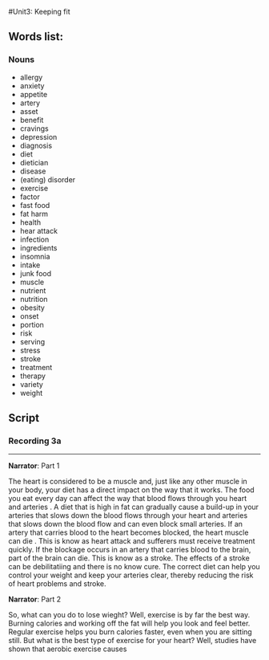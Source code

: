 #Unit3: Keeping fit

## Words list:

### Nouns

  - allergy
  - anxiety
  - appetite
  - artery
  - asset
  - benefit
  - cravings
  - depression
  - diagnosis
  - diet
  - dietician
  - disease
  - (eating) disorder
  - exercise
  - factor
  - fast food
  - fat harm
  - health
  - hear attack
  - infection
  - ingredients
  - insomnia
  - intake
  - junk food
  - muscle
  - nutrient
  - nutrition
  - obesity
  - onset
  - portion
  - risk
  - serving
  - stress
  - stroke
  - treatment
  - therapy
  - variety
  - weight
  
## Script

### Recording 3a

---

<b>Narrator</b>: Part 1

The heart is considered to be a muscle and, just like any other muscle in your body, your diet has a direct impact on the way that it works. The food you eat  every day can affect the way that blood flows through you heart and arteries . A diet that is high in fat can gradually cause a build-up in your arteries that slows down the blood  flows through your heart and arteries that slows down the blood flow and can even block small arteries. If an artery that carries blood to the heart becomes blocked, the heart muscle can die . This is know as heart attack and sufferers must receive treatment quickly. If the blockage occurs in an artery that carries blood to the brain, part of the brain can die. This is know as a stroke. The effects of a stroke can be debilitatiing and there is no know cure. The correct diet can help you control your weight and keep your arteries clear, thereby reducing the risk of heart problems and stroke.



<b>Narrator</b>: Part 2

So, what can you do to lose wieght? Well, exercise is by far the best way. Burning calories and working off the fat will help you look and feel better. Regular exercise helps you burn calories faster, even when you are sitting still. But what  is the best  type of exercise for your heart? Well, studies have shown that aerobic exercise causes
